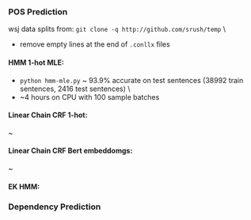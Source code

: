 ### POS Prediction
wsj data splits from: `git clone -q http://github.com/srush/temp` \
- remove empty lines at the end of `.conllx` files

#### HMM 1-hot MLE: 
- `python hmm-mle.py` 
~ 93.9% accurate on test sentences (38992 train sentences, 2416 test sentences) \
- ~4 hours on CPU with 100 sample batches

#### Linear Chain CRF 1-hot: 
~

#### Linear Chain CRF Bert embeddomgs: 
~

#### EK HMM: 


### Dependency Prediction

